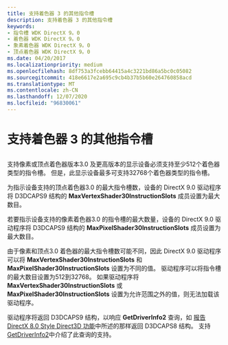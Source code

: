 ```yaml
---
title: 支持着色器 3 的其他指令槽
description: 支持着色器 3 的其他指令槽
keywords:
- 指令槽 WDK DirectX 9。0
- 着色器 WDK DirectX 9。0
- 象素着色器 WDK DirectX 9。0
- 顶点着色器 WDK DirectX 9。0
ms.date: 04/20/2017
ms.localizationpriority: medium
ms.openlocfilehash: 8df753a3fcebb64415a4c3221bd86a5bc0c05082
ms.sourcegitcommit: 418e6617e2a695c9cb4b37b5b60e264760858acd
ms.translationtype: MT
ms.contentlocale: zh-CN
ms.lasthandoff: 12/07/2020
ms.locfileid: "96830061"
---
```

# <a name="supporting-additional-instruction-slots-for-shader-3"></a>支持着色器 3 的其他指令槽


## <span id="ddk_supporting_additional_instruction_slots_for_shader_3_gg"></span><span id="DDK_SUPPORTING_ADDITIONAL_INSTRUCTION_SLOTS_FOR_SHADER_3_GG"></span>


支持像素或顶点着色器版本3.0 及更高版本的显示设备必须支持至少512个着色器类型的指令槽。 但是，此显示设备最多可支持32768个着色器类型的指令槽。

为指示设备支持的顶点着色器3.0 的最大指令槽数，设备的 DirectX 9.0 驱动程序将 D3DCAPS9 结构的 **MaxVertexShader30InstructionSlots** 成员设置为最大数目。

若要指示设备支持的像素着色器3.0 的指令槽的最大数量，设备的 DirectX 9.0 驱动程序将 D3DCAPS9 结构的 **MaxPixelShader30InstructionSlots** 成员设置为最大数目。

由于像素和顶点3.0 着色器的最大指令槽数可能不同，因此 DirectX 9.0 驱动程序可以将 **MaxVertexShader30InstructionSlots** 和 **MaxPixelShader30InstructionSlots** 设置为不同的值。 驱动程序可以将指令槽的最大数目设置为512到32768。 如果驱动程序将 **MaxVertexShader30InstructionSlots** 或 **MaxPixelShader30InstructionSlots** 设置为允许范围之外的值，则无法加载该驱动程序。

驱动程序将返回 D3DCAPS9 结构，以响应 **GetDriverInfo2** 查询，如 [报告 DirectX 8.0 Style Direct3D 功能](reporting-directx-8-0-style-direct3d-capabilities.md)中所述的那样返回 D3DCAPS8 结构。 支持 [GetDriverInfo2](supporting-getdriverinfo2.md)中介绍了此查询的支持。

 

 





